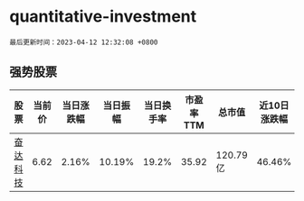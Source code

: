 # quantitative-investment

`最后更新时间：2023-04-12 12:32:08 +0800`

## 强势股票

|股票|当前价|当日涨跌幅|当日振幅|当日换手率|市盈率TTM|总市值|近10日涨跌幅|
|----|----|----|----|----|----|----|----|
|[奋达科技](https://xueqiu.com/S/SZ002681)|6.62|2.16%|10.19%|19.2%|35.92|120.79亿|46.46%|
